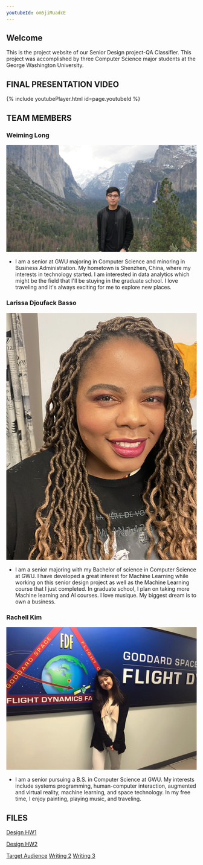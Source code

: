 ```yaml
---
youtubeId: om5jiMuadcE
---
```

## Welcome

This is the project website of our Senior Design project-QA Classifier. This project was accomplished by three Computer Science major students at the George Washington University.

## FINAL PRESENTATION VIDEO
{% include youtubePlayer.html id=page.youtubeId %}

## TEAM MEMBERS
### Weiming Long
![image](images/Weiming.jpg)

- I am a senior at GWU majoring in Computer Science and minoring in Business Administration. My hometown is Shenzhen, China, where my interests in technology started. I am interested in data analytics which might be the field that I'll be stuying in the graduate school. I love traveling and it's always exciting for me to explore new places.

### Larissa Djoufack Basso
![image](images/larissa.png)

- I am a senior majoring with my Bachelor of science in Computer Science at GWU. I have developed a great interest for Machine Learning while working on this senior design project as well as the Machine Learning course that I just completed. In graduate school, I plan on taking more Machine learning and AI courses. I love musique. My biggest dream is to own a business. 

### Rachell Kim
![image](images/Rachell.JPG)

- I am a senior pursuing a B.S. in Computer Science at GWU. My interests include systems programming, human-computer interaction, augmented and virtual reality, machine learning, and space technology. In my free time, I enjoy painting, playing music, and traveling.


## FILES

[Design HW1](https://weiminglong.github.io/QA-Classifier/files/Design-HW1.pdf)

[Design HW2](https://weiminglong.github.io/QA-Classifier/files/Design-HW2.pdf)

[Target Audience](https://weiminglong.github.io/QA-Classifier/files/Target-Audience.docx)
[Writing 2](https://weiminglong.github.io/QA-Classifier/files/Team-11-Writing-2.docx)
[Writing 3](files/Design-HW1.pdf)

